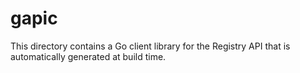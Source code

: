 # gapic

This directory contains a Go client library for the Registry API that is
automatically generated at build time.
